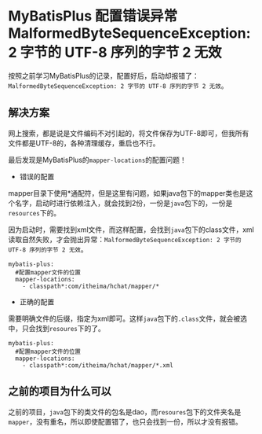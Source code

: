 # MyBatisPlus 配置错误异常 MalformedByteSequenceException: 2 字节的 UTF-8 序列的字节 2 无效

按照之前学习MyBatisPlus的记录，配置好后，启动却报错了：`MalformedByteSequenceException: 2 字节的 UTF-8 序列的字节 2 无效`。

## 解决方案

网上搜索，都是说是文件编码不对引起的，将文件保存为UTF-8即可，但我所有文件都是UTF-8的，各种清理缓存，重启也不行。

最后发现是MyBatisPlus的`mapper-locations`的配置问题！

- 错误的配置

mapper目录下使用*通配符，但是这里有问题，如果java包下的mapper类也是这个名字，启动时进行依赖注入，就会找到2份，一份是`java`包下的，一份是`resources`下的。

因为启动时，需要找到xml文件，而这样配置，会找到`java`包下的class文件，xml读取自然失败，才会抛出异常：`MalformedByteSequenceException: 2 字节的 UTF-8 序列的字节 2 无效`。

```
mybatis-plus:
  #配置mapper文件的位置
  mapper-locations:
    - classpath*:com/itheima/hchat/mapper/*
```

- 正确的配置

需要明确文件的后缀，指定为xml即可。这样`java`包下的`.class`文件，就会被选中，只会找到`resoures`下的了。

```
mybatis-plus:
  #配置mapper文件的位置
  mapper-locations:
    - classpath*:com/itheima/hchat/mapper/*.xml
```

## 之前的项目为什么可以

之前的项目，`java`包下的类文件的包名是dao，而`resoures`包下的文件夹名是`mapper`，没有重名，所以即使配置错了，也只会找到一份，所以才没有报错。